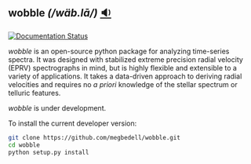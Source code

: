 ## wobble *(/wäb.lā/)* <a href='http://astro.uchicago.edu/~bmontet/wobble.mp3'>:sound:</a>

[![Documentation Status](https://readthedocs.org/projects/wobble/badge/?version=latest)](https://wobble.readthedocs.io/en/latest/?badge=latest)

*wobble* is an open-source python package for analyzing time-series spectra. It was designed with stabilized extreme precision radial velocity (EPRV) spectrographs in mind, but is highly flexible and extensible to a variety of applications. It takes a data-driven approach to deriving radial velocities and requires no *a priori* knowledge of the stellar spectrum or telluric features.

*wobble* is under development.

To install the current developer version:

```bash
git clone https://github.com/megbedell/wobble.git
cd wobble
python setup.py install
```




